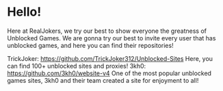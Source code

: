 # Hello!
Here at RealJokers, we try our best to show everyone the greatness of Unblocked Games. We are gonna try our best to invite every user that has unblocked games, 
and here you can find their repositories!

TrickJoker: https://github.com/TrickJoker312/Unblocked-Sites Here, you can find 100+ unblocked sites and proxies!
3kh0: https://github.com/3kh0/website-v4 One of the most popular unblocked games sites, 3kh0 and their team created a site for enjoyment to all! 
